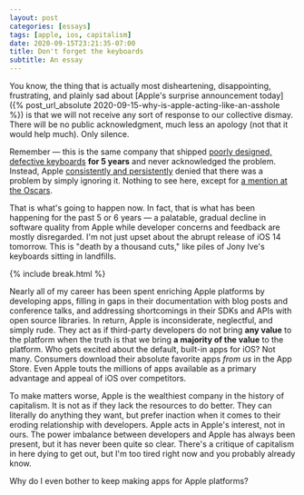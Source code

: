 ```yaml
---
layout: post
categories: [essays]
tags: [apple, ios, capitalism]
date: 2020-09-15T23:21:35-07:00
title: Don't forget the keyboards
subtitle: An essay
---
```


You know, the thing that is actually most disheartening, disappointing, frustrating, and plainly sad about [Apple's surprise announcement today]({% post_url_absolute 2020-09-15-why-is-apple-acting-like-an-asshole %}) is that we will not receive any sort of response to our collective dismay. There will be no public acknowledgment, much less an apology (not that it would help much). Only silence.

<!--excerpt-->

Remember &mdash; this is the same company that shipped [poorly designed, defective keyboards](https://www.wsj.com/graphics/apple-still-hasnt-fixed-its-macbook-keyboard-problem/) **for 5 years** and never acknowledged the problem. Instead, Apple [consistently and persistently](https://m.signalvnoise.com/the-macbook-keyboard-fiasco-is-surely-worse-than-apple-thinks/) denied that there was a problem by simply ignoring it. Nothing to see here, except for [a mention at the Oscars](https://daringfireball.net/linked/2020/02/10/waititi-keyboards).

That is what's going to happen now. In fact, that is what has been happening for the past 5 or 6 years &mdash; a palatable, gradual decline in software quality from Apple while developer concerns and feedback are mostly disregarded. I'm not just upset about the abrupt release of iOS 14 tomorrow. This is "death by a thousand cuts," like piles of Jony Ive's keyboards sitting in landfills.

{% include break.html %}

Nearly all of my career has been spent enriching Apple platforms by developing apps, filling in gaps in their documentation with blog posts and conference talks, and addressing shortcomings in their SDKs and APIs with open source libraries. In return, Apple is inconsiderate, neglectful, and simply rude. They act as if third-party developers do not bring **any value** to the platform when the truth is that we bring **a majority of the value** to the platform. Who gets excited about the default, built-in apps for iOS? Not many. Consumers download their absolute favorite apps *from us* in the App Store. Even Apple touts the millions of apps available as a primary advantage and appeal of iOS over competitors.

To make matters worse, Apple is the wealthiest company in the history of capitalism. It is not as if they lack the resources to do better. They can literally do anything they want, but prefer inaction when it comes to their eroding relationship with developers. Apple acts in Apple's interest, not in ours. The power imbalance between developers and Apple has always been present, but it has never been quite so clear. There's a critique of capitalism in here dying to get out, but I'm too tired right now and you probably already know.

Why do I even bother to keep making apps for Apple platforms?
